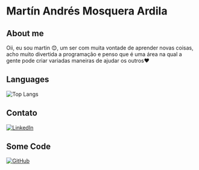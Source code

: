 # Martín Andrés Mosquera Ardila

## About me

Oii, eu sou martin 😊, um ser com muita vontade de aprender novas coisas, acho muito divertida a programação e penso que é uma área na qual a gente pode criar variadas maneiras de ajudar os outros❤

## Languages

![Top Langs](https://github-readme-stats-git-masterrstaa-rickstaa.vercel.app/api/top-langs/?username=martinmosquera&bg_color=000&border_color=00e64d&title_color=00b33c&text_color=FFF)

## Contato

[![LinkedIn](https://img.shields.io/badge/LinkedIn-0077B5?style=for-the-badge&logo=linkedin&logoColor=white)](https://www.linkedin.com/in/martin-mosquera-2396001a6/)

## Some Code

[![GitHub](https://img.shields.io/badge/GitHub-100000?style=for-the-badge&logo=github&logoColor=white)](https://github.com/martinmosquera)